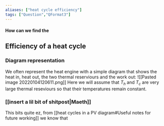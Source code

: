 ```yaml
---
aliases: ["heat cycle efficiency"]
tags: ["Question","QFormat3"]
---
```


#### How can we find the
## Efficiency of a heat cycle
### Diagram representation
We often represent the heat engine with a simple diagram that shows the heat in, heat out, the two thermal reserviours and the work out:
![[Pasted image 20220104120611.png]]
Here we will assume that $T_h$ and $T_c$ are very large thermal reseviours so that their temperatures remain constant.

### [[insert a lil bit of shitpost|Maeth]]
This bits quite ez, from [[heat cycles in a PV diagram#Useful notes for future working]] we know that 